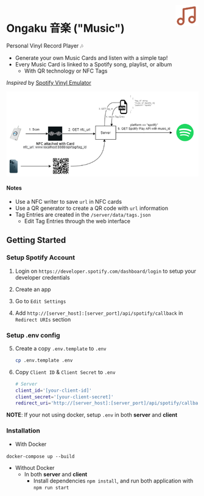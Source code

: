<img src="ongaku.png" align="right" width="60">

# Ongaku 音楽 ("Music")

Personal Vinyl Record Player  :notes:
- Generate your own Music Cards and listen with a simple tap!
- Every Music Card is linked to a Spotify song, playlist, or album
  - With QR technology or NFC Tags

*Inspired* by [Spotify Vinyl Emulator](https://www.hackster.io/mark-hank/sonos-spotify-vinyl-emulator-3be63d)

![ongaku-play](./docs/ongaku-play.png)

#### Notes
- Use a NFC writer to save `url` in NFC cards 
- Use a QR generator to create a QR code with `url` information
- Tag Entries are created in the `/server/data/tags.json`
  - Edit Tag Entries through the web interface

## Getting Started

### Setup Spotify Account

1. Login on `https://developer.spotify.com/dashboard/login` to setup your developer credentials

2. Create an app 

3. Go to `Edit Settings`

4. Add `http://[server_host]:[server_port]/api/spotify/callback` in `Redirect URIs` section


### Setup .env config

5. Create a copy `.env.template` to `.env`
    ```sh
    cp .env.template .env
    ```

6. Copy `Client ID` & `Client Secret` to `.env`
    ```sh
    # Server
    client_id='[your-client-id]'
    client_secret='[your-client-secret]'
    redirect_uri='http://[server_host]:[server_port]/api/spotify/callback'
    ```

**NOTE**: If your not using docker, setup `.env` in both **server** and **client**

### Installation

- With Docker

`docker-compose up --build`

- Without Docker
  - In both **server** and **client**
    - Install dependencies `npm install`, and run both application with `npm run start`

